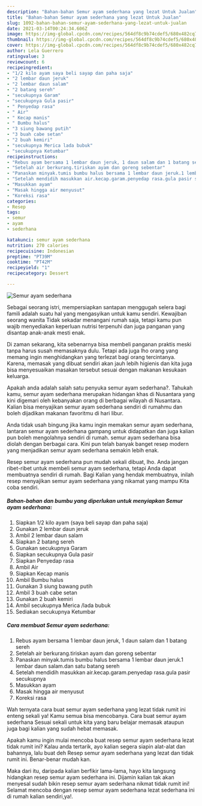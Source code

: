 ```yaml
---
description: "Bahan-bahan Semur ayam sederhana yang lezat Untuk Jualan"
title: "Bahan-bahan Semur ayam sederhana yang lezat Untuk Jualan"
slug: 1092-bahan-bahan-semur-ayam-sederhana-yang-lezat-untuk-jualan
date: 2021-03-14T00:24:34.606Z
image: https://img-global.cpcdn.com/recipes/564df8c9b74cdef5/680x482cq70/semur-ayam-sederhana-foto-resep-utama.jpg
thumbnail: https://img-global.cpcdn.com/recipes/564df8c9b74cdef5/680x482cq70/semur-ayam-sederhana-foto-resep-utama.jpg
cover: https://img-global.cpcdn.com/recipes/564df8c9b74cdef5/680x482cq70/semur-ayam-sederhana-foto-resep-utama.jpg
author: Lela Guerrero
ratingvalue: 3
reviewcount: 6
recipeingredient:
- "1/2 kilo ayam saya beli sayap dan paha saja"
- "2 lembar daun jeruk"
- "2 lembar daun salam"
- "2 batang sereh"
- "secukupnya Garam"
- "secukupnya Gula pasir"
- " Penyedap rasa"
- " Air"
- " Kecap manis"
- " Bumbu halus"
- "3 siung bawang putih"
- "3 buah cabe setan"
- "2 buah kemiri"
- "secukupnya Merica lada bubuk"
- "secukupnya Ketumbar"
recipeinstructions:
- "Rebus ayam bersama 1 lembar daun jeruk, 1 daun salam dan 1 batang sereh"
- "Setelah air berkurang.tiriskan ayam dan goreng sebentar"
- "Panaskan minyak.tumis bumbu halus bersama 1 lembar daun jeruk.1 lembar daun salam.dan satu batang sereh"
- "Setelah mendidih masukkan air.kecap.garam.penyedap rasa.gula pasir secukupnya"
- "Masukkan ayam"
- "Masak hingga air menyusut"
- "Koreksi rasa"
categories:
- Resep
tags:
- semur
- ayam
- sederhana

katakunci: semur ayam sederhana 
nutrition: 270 calories
recipecuisine: Indonesian
preptime: "PT39M"
cooktime: "PT42M"
recipeyield: "1"
recipecategory: Dessert

---
```



![Semur ayam sederhana](https://img-global.cpcdn.com/recipes/564df8c9b74cdef5/680x482cq70/semur-ayam-sederhana-foto-resep-utama.jpg)

Sebagai seorang istri, mempersiapkan santapan menggugah selera bagi famili adalah suatu hal yang mengasyikan untuk kamu sendiri. Kewajiban seorang  wanita Tidak sekadar menangani rumah saja, tetapi kamu pun wajib menyediakan keperluan nutrisi terpenuhi dan juga panganan yang disantap anak-anak mesti enak.

Di zaman  sekarang, kita sebenarnya bisa membeli panganan praktis meski tanpa harus susah memasaknya dulu. Tetapi ada juga lho orang yang memang ingin menghidangkan yang terlezat bagi orang tercintanya. Karena, memasak yang dibuat sendiri akan jauh lebih higienis dan kita juga bisa menyesuaikan masakan tersebut sesuai dengan makanan kesukaan keluarga. 



Apakah anda adalah salah satu penyuka semur ayam sederhana?. Tahukah kamu, semur ayam sederhana merupakan hidangan khas di Nusantara yang kini digemari oleh kebanyakan orang di berbagai wilayah di Nusantara. Kalian bisa menyajikan semur ayam sederhana sendiri di rumahmu dan boleh dijadikan makanan favoritmu di hari libur.

Anda tidak usah bingung jika kamu ingin memakan semur ayam sederhana, lantaran semur ayam sederhana gampang untuk didapatkan dan juga kalian pun boleh mengolahnya sendiri di rumah. semur ayam sederhana bisa diolah dengan berbagai cara. Kini pun telah banyak banget resep modern yang menjadikan semur ayam sederhana semakin lebih enak.

Resep semur ayam sederhana pun mudah sekali dibuat, lho. Anda jangan ribet-ribet untuk membeli semur ayam sederhana, tetapi Anda dapat membuatnya sendiri di rumah. Bagi Kalian yang hendak membuatnya, inilah resep menyajikan semur ayam sederhana yang nikamat yang mampu Kita coba sendiri.

<!--inarticleads1-->

##### Bahan-bahan dan bumbu yang diperlukan untuk menyiapkan Semur ayam sederhana:

1. Siapkan 1/2 kilo ayam (saya beli sayap dan paha saja)
1. Gunakan 2 lembar daun jeruk
1. Ambil 2 lembar daun salam
1. Siapkan 2 batang sereh
1. Gunakan secukupnya Garam
1. Siapkan secukupnya Gula pasir
1. Siapkan  Penyedap rasa
1. Ambil  Air
1. Siapkan  Kecap manis
1. Ambil  Bumbu halus
1. Gunakan 3 siung bawang putih
1. Ambil 3 buah cabe setan
1. Gunakan 2 buah kemiri
1. Ambil secukupnya Merica /lada bubuk
1. Sediakan secukupnya Ketumbar




<!--inarticleads2-->

##### Cara membuat Semur ayam sederhana:

1. Rebus ayam bersama 1 lembar daun jeruk, 1 daun salam dan 1 batang sereh
1. Setelah air berkurang.tiriskan ayam dan goreng sebentar
1. Panaskan minyak.tumis bumbu halus bersama 1 lembar daun jeruk.1 lembar daun salam.dan satu batang sereh
1. Setelah mendidih masukkan air.kecap.garam.penyedap rasa.gula pasir secukupnya
1. Masukkan ayam
1. Masak hingga air menyusut
1. Koreksi rasa




Wah ternyata cara buat semur ayam sederhana yang lezat tidak rumit ini enteng sekali ya! Kamu semua bisa mencobanya. Cara buat semur ayam sederhana Sesuai sekali untuk kita yang baru belajar memasak ataupun juga bagi kalian yang sudah hebat memasak.

Apakah kamu ingin mulai mencoba buat resep semur ayam sederhana lezat tidak rumit ini? Kalau anda tertarik, ayo kalian segera siapin alat-alat dan bahannya, lalu buat deh Resep semur ayam sederhana yang lezat dan tidak rumit ini. Benar-benar mudah kan. 

Maka dari itu, daripada kalian berfikir lama-lama, hayo kita langsung hidangkan resep semur ayam sederhana ini. Dijamin kalian tak akan menyesal sudah bikin resep semur ayam sederhana nikmat tidak rumit ini! Selamat mencoba dengan resep semur ayam sederhana lezat sederhana ini di rumah kalian sendiri,ya!.

